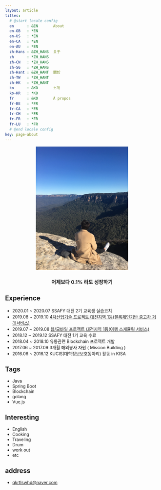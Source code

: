```yaml
---
layout: article
titles:
  # @start locale config
  en      : &EN       About
  en-GB   : *EN
  en-US   : *EN
  en-CA   : *EN
  en-AU   : *EN
  zh-Hans : &ZH_HANS  关于
  zh      : *ZH_HANS
  zh-CN   : *ZH_HANS
  zh-SG   : *ZH_HANS
  zh-Hant : &ZH_HANT  關於
  zh-TW   : *ZH_HANT
  zh-HK   : *ZH_HANT
  ko      : &KO       소개
  ko-KR   : *KO
  fr      : &KO       À propos
  fr-BE   : *FR
  fr-CA   : *FR
  fr-CH   : *FR
  fr-FR   : *FR
  fr-LU   : *FR
  # @end locale config
key: page-about
---
```


<p align="center">
  <img style="max-width: 60%;" src="/assets/images/profile/Me3.JPG"/>
</p>


### <center> 어제보다 0.1% 라도 성장하기 <center>


## Experience
- 2020.01 ~ 2020.07 SSAFY 대전 2기 교육생 실습코치
- 2019.08 ~ 2019.10 [4차산업기술 프로젝트 대전지역 1등(블록체인기반 중고차 거래서비스)](http://shinjongpark.github.io/2020/07/26/Project-Blockcar.html)
- 2019.07 ~ 2019.08 [웹/모바일 프로젝트 대전지역 1등(여행 스케쥴링 서비스)](http://shinjongpark.github.io/2020/07/27/Project-Sullem.html)
- 2018.12 ~ 2019.12 SSAFY 대전 1기 교육 수료
- 2018.04 ~ 2018.10 유통관련 Blockchain 프로젝트 개발
- 2017.06 ~ 2017.09 3개월 해외봉사 자원 ( Mission Building )
- 2016.06 ~ 2016.12 KUCIS(대학정보보호동아리) 활동 in KISA

## Tags
- Java
- Spring Boot
- Blockchain
- golang
- Vue.js

## Interesting
- English
- Cooking
- Traveling
- Drum
- work out
- etc

## address
- qkrtlswhd@naver.com